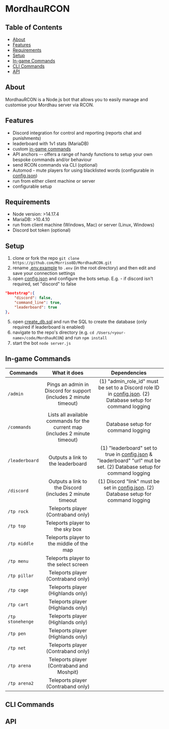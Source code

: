 # MordhauRCON

## Table of Contents
* [About](#about)
* [Features](#features)
* [Requirements](#requirements)
* [Setup](#setup)
* [In-game Commands](#in-game-commands)
* [CLI Commands](#cli-commands)
* [API](#api)

## About
MordhauRCON is a Node.js bot that allows you to easily manage and customise your Mordhau server via RCON.

## Features
* Discord integration for control and reporting (reports chat and punishments)
* leaderboard with 1v1 stats (MariaDB)
* custom [in-game commands](#in-game-commands)
* API anchors -- offers a range of handy functions to setup your own bespoke commands and/or behaviour
* send RCON commands via CLI (optional)
* Automod - mute players for using blacklisted words (configurable in [config.json](/config.json))
* run from either client machine or server
* configurable setup

## Requirements
* Node version: >14.17.4
* MariaDB: >10.4.10
* run from client machine (Windows, Mac) or server (Linux, Windows)
* Discord bot token (optional)

## Setup
1. clone or fork the repo ``git clone https://github.com/Morriso8D/MordhauRCON.git``
2. rename [.env.example](/.env.example) to ``.env`` (in the root directory) and then edit and save your connection settings
3. open [config.json](/config.json) and configure the bots setup. E.g. - if discord isn't required, set "discord" to false
```json 
"bootstrap":{
    "discord": false,
    "command_line": true,
    "leaderboard": true
},
```
5. open [create_db.sql](/setup/create_db.sql) and run the SQL to create the database (only required if leaderboard is enabled)
6. navigate to the repo's directory (e.g. ``cd /Users/<your-name>/code/MordhauRCON``) and run ``npm install``
7. start the bot ``node server.js``

## In-game Commands
| Commands              | What it does                                                                 | Dependencies |
| -------------------- |:----------------------------------------------------------------------------:|:------------:|
| ```/admin```         | Pings an admin in Discord for support (includes 2 minute timeout)            |(1) "admin_role_id" must be set to a Discord role ID in [config.json](/config.json). (2) Database setup for command logging
| ```/commands```      | Lists all available commands for the current map (includes 2 minute timeout) | Database setup for command logging
|```/leaderboard```    | Outputs a link to the leaderboard                                            | (1) "leaderboard" set to true in [config.json](/config.json) & "leaderboard" "url" mut be set. (2) Database setup for command logging
|```/discord```        | Outputs a link to the Discord (includes 2 minute timeout                     | (1) Discord "link" must be set in [config.json](/config.json). (2) Database setup for command logging
|```/tp rock```        | Teleports player (Contraband only)                                           |
|```/tp top```         | Teleports player to the sky box                                              |
|```/tp middle```      | Teleports player to the middle of the map                                    |
|```/tp menu```        | Teleports player to the select screen                                        |
|```/tp pillar```      | Teleports player (Contraband only)                                           |
|```/tp cage```        | Teleports player (Highlands only)                                            |
|```/tp cart```        | Teleports player (Highlands only)                                            |
|```/tp stonehenge```  | Teleports player (Highlands only)                                            |
|```/tp pen```         | Teleports player (Highlands only)                                            |
|```/tp net```         | Teleports player (Contraband only)                                           |
|```/tp arena```       | Teleports player (Contraband and Moshpit)                                    |
|```/tp arena2```      | Teleports player (Contraband only)                                           |

## CLI Commands

## API
